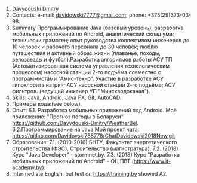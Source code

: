 1. Davydouski Dmitry
2. Contacts: 
  e-mail: davidowski7777@gmail.com;
  phone: +375(29)373-03-98.
3. Summary
Программирование Java (базовый уровень), разработка мобильных приложений по Android, аналитический склад ума; технически грамотен; 
опыт руководства коллективом инженеров до 10 человек и рабочего персонала до 30 человек; люблю путешествия и активный образ 
жизни (плаванье, походы, велозаезды и футбол).Разработка алгоритмов работы АСУ ТП (Автоматизированная система управления 
технологическим процессом) насосной станции 2-го подъёма совместно с программистами "Амис-техно".
Участие в разработке АСУ гипохлорита натрия; АСУ насосной станции 2-го подъёма; АСУ фильтров. (ведущий инженер УП "Минскводоканал").
4. Skills: Java, Android, Java FX, Git, AutoCAD.
5. Примеры кода:(see below).
6. Опыт:
  6.1. Разработка мобильных приложений под Android. 
Моё приложение: "Прогноз погоды в Беларуси"  https://github.com/Davydouski-Dmitry/WeatherBel.
  6.2.Программирование на Java
Мой проект чата:  https://gitlab.com/Davidovski788778/ChatDavidowski2018New.git
7. Образование:
  7.1.  (2010-2016) БНТУ, Факультет энергетического строительства (ФЭС), Строительство (магистратура).
  7.2.  (2018) Курс "Java Developer" - stormnet.by.
  7.3.  (2018) Курс "Разработка мобильных приложений по Android" - ОЦ ПВТ (https://www.it-academy.by).
8. Intermediate English, but test on https://training.by showed A2.
